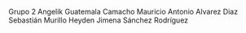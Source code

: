 Grupo 2
Angelik Guatemala Camacho
Mauricio Antonio Alvarez Diaz
Sebastián Murillo Heyden
Jimena Sánchez Rodríguez
